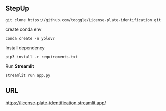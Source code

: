  ## StepUp
```
git clone https://github.com/tooggle/License-plate-identification.git
```
create conda env
```
conda create -n yolov7
```
Install dependency
```
pip3 install -r requirements.txt
```
Run **Streamlit**
```
streamlit run app.py
```

 ## URL
 https://license-plate-identification.streamlit.app/
